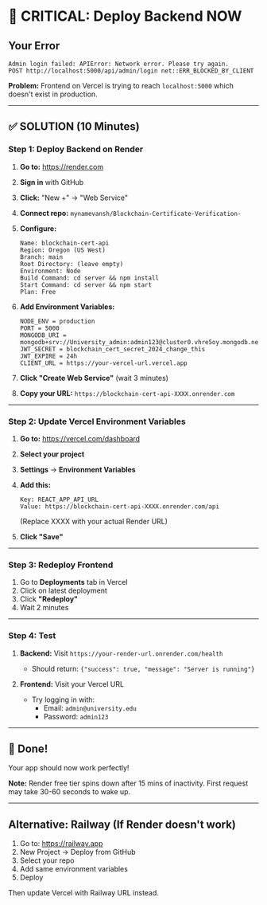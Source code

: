 # 🚨 CRITICAL: Deploy Backend NOW

## Your Error
```
Admin login failed: APIError: Network error. Please try again.
POST http://localhost:5000/api/admin/login net::ERR_BLOCKED_BY_CLIENT
```

**Problem:** Frontend on Vercel is trying to reach `localhost:5000` which doesn't exist in production.

---

## ✅ SOLUTION (10 Minutes)

### Step 1: Deploy Backend on Render

1. **Go to:** https://render.com
2. **Sign in** with GitHub
3. **Click:** "New +" → "Web Service"
4. **Connect repo:** `mynamevansh/Blockchain-Certificate-Verification-`
5. **Configure:**
   ```
   Name: blockchain-cert-api
   Region: Oregon (US West)
   Branch: main
   Root Directory: (leave empty)
   Environment: Node
   Build Command: cd server && npm install
   Start Command: cd server && npm start
   Plan: Free
   ```

6. **Add Environment Variables:**
   ```
   NODE_ENV = production
   PORT = 5000
   MONGODB_URI = mongodb+srv://University_admin:admin123@cluster0.vhre5oy.mongodb.net/certificate_verification
   JWT_SECRET = blockchain_cert_secret_2024_change_this
   JWT_EXPIRE = 24h
   CLIENT_URL = https://your-vercel-url.vercel.app
   ```

7. **Click "Create Web Service"** (wait 3 minutes)

8. **Copy your URL:** `https://blockchain-cert-api-XXXX.onrender.com`

---

### Step 2: Update Vercel Environment Variables

1. **Go to:** https://vercel.com/dashboard
2. **Select your project**
3. **Settings** → **Environment Variables**
4. **Add this:**
   ```
   Key: REACT_APP_API_URL
   Value: https://blockchain-cert-api-XXXX.onrender.com/api
   ```
   (Replace XXXX with your actual Render URL)

5. **Click "Save"**

---

### Step 3: Redeploy Frontend

1. Go to **Deployments** tab in Vercel
2. Click on latest deployment
3. Click **"Redeploy"**
4. Wait 2 minutes

---

### Step 4: Test

1. **Backend:** Visit `https://your-render-url.onrender.com/health`
   - Should return: `{"success": true, "message": "Server is running"}`

2. **Frontend:** Visit your Vercel URL
   - Try logging in with:
     - Email: `admin@university.edu`
     - Password: `admin123`

---

## 🎉 Done!

Your app should now work perfectly!

**Note:** Render free tier spins down after 15 mins of inactivity. First request may take 30-60 seconds to wake up.

---

## Alternative: Railway (If Render doesn't work)

1. Go to: https://railway.app
2. New Project → Deploy from GitHub
3. Select your repo
4. Add same environment variables
5. Deploy

Then update Vercel with Railway URL instead.
